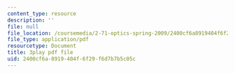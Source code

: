 ```yaml
---
content_type: resource
description: ''
file: null
file_location: /coursemedia/2-71-optics-spring-2009/2400cf6a8919404f6f29f6d7b7b5c05c_933cBlGFDcs.pdf
file_type: application/pdf
resourcetype: Document
title: 3play pdf file
uid: 2400cf6a-8919-404f-6f29-f6d7b7b5c05c
---
```

